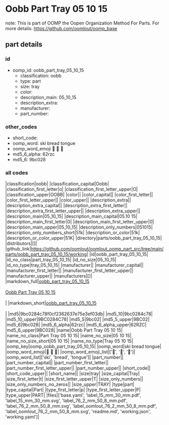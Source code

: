 # Oobb Part Tray 05 10 15  

note: This is part of OOMP the Oopen Organization Method For Parts. For more details: https://github.com/oomlout/oomp_base

##  part details





### id
* oomp_id: oobb_part_tray_05_10_15
  * classification: oobb
  * type: part
  * size: tray
  * color: 
  * description_main: 05_10_15
  * description_extra: 
  * manufacturer: 
  * part_number: 

### other_codes
* short_code: 
* oomp_word: ski bread tongue
* oomp_word_emoji :ski: :bread: :tongue:
* md5_6_alpha: 62rzc
* md5_6: 9bc028

### all codes 
|classification|oobb|
|classification_capital|Oobb|
|classification_first_letter|o|
|classification_first_letter_upper|O|
|classification_upper|OOBB|
|color||
|color_capital||
|color_first_letter||
|color_first_letter_upper||
|color_upper||
|description_extra||
|description_extra_capital||
|description_extra_first_letter||
|description_extra_first_letter_upper||
|description_extra_upper||
|description_main|05_10_15|
|description_main_capital|05.10 15|
|description_main_first_letter|0|
|description_main_first_letter_upper|0|
|description_main_upper|05_10_15|
|description_only_numbers|051015|
|description_only_numbers_short|51k|
|description_or_color|51k|
|description_or_color_upper|51K|
|directory|parts/oobb_part_tray_05_10_15|
|distributors|[]|
|github_link|https://github.com/oomlout/oomlout_oomp_part_src/tree/main/parts/oobb_part_tray_05_10_15/working|
|id|oobb_part_tray_05_10_15|
|id_no_class|part_tray_05_10_15|
|id_no_size|05_10_15|
|id_no_type|tray_05_10_15|
|manufacturer||
|manufacturer_capital||
|manufacturer_first_letter||
|manufacturer_first_letter_upper||
|manufacturer_upper||
|manufacturers|[]|
|markdown_full|[oobb_part_tray_05_10_15](https://github.com/oomlout/oomlout_oomp_part_src/tree/main/parts/oobb_part_tray_05_10_15/working)<br>[](https://github.com/oomlout/oomlout_oomp_part_src/tree/main/parts/oobb_part_tray_05_10_15/working)<br>[Oobb Part Tray 05 10 15](https://github.com/oomlout/oomlout_oomp_part_src/tree/main/parts/oobb_part_tray_05_10_15/working)<br><br>|
|markdown_short|[oobb_part_tray_05_10_15](https://github.com/oomlout/oomlout_oomp_part_src/tree/main/parts/oobb_part_tray_05_10_15/working)<br><br>|
|md5|9bc0284c78f0cf2362637e75e3ef03db|
|md5_10|9bc0284c78|
|md5_10_upper|9BC0284C78|
|md5_5|9bc02|
|md5_5_upper|9BC02|
|md5_6|9bc028|
|md5_6_alpha|62rzc|
|md5_6_alpha_upper|62RZC|
|md5_6_upper|9BC028|
|name|Oobb Part Tray 05 10 15|
|name_no_class|Part Tray 05 10 15|
|name_no_size|05 10 15|
|name_no_size_short|05 10 15|
|name_no_type|Tray 05 10 15|
|oomp_key|oomp_oobb_part_tray_05_10_15|
|oomp_word|ski bread tongue|
|oomp_word_emoji|:ski: :bread: :tongue:|
|oomp_word_emoji_list|[':ski:', ':bread:', ':tongue:']|
|oomp_word_list|['ski', 'bread', 'tongue']|
|part_number||
|part_number_capital||
|part_number_first_letter||
|part_number_first_letter_upper||
|part_number_upper||
|short_code||
|short_code_upper||
|short_name||
|size|tray|
|size_capital|Tray|
|size_first_letter|t|
|size_first_letter_upper|T|
|size_only_numbers||
|size_only_numbers_no_zeros||
|size_upper|TRAY|
|type|part|
|type_capital|Part|
|type_first_letter|p|
|type_first_letter_upper|P|
|type_upper|PART|
|files|['base.yaml', 'label_15_mm_30_mm.pdf', 'label_15_mm_30_mm.svg', 'label_76_2_mm_50_8_mm.pdf', 'label_76_2_mm_50_8_mm.svg', 'label_oomlout_76_2_mm_50_8_mm.pdf', 'label_oomlout_76_2_mm_50_8_mm.svg', 'readme.md', 'working.json', 'working.yaml']|

